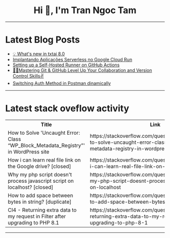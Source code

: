 <h1 align="center">Hi 👋, I'm Tran Ngoc Tam</h1>

---

# Latest Blog Posts 
<!-- BLOG-POST-LIST:START -->
- [💡 What&#39;s new in txtai 8.0](https://dev.to/neuml/whats-new-in-txtai-80-50ia)
- [Implantando Aplicações Serverless no Google Cloud Run](https://dev.to/cslemes/implantando-aplicacoes-serverless-no-google-cloud-run-2nnh)
- [Setting up a Self-Hosted Runner on GitHub Actions](https://dev.to/mayurbhatti/setting-up-a-self-hosted-runner-on-github-actions-5a7f)
- [💫🔷Mastering Git &amp; GitHub Level Up Your Collaboration and Version Control Skills✌️](https://dev.to/vaishnavi_sonawane/mastering-git-githublevel-up-your-collaboration-and-version-control-skills-5f3m)
- [Switching Auth Method in Postman dinamically](https://dev.to/heymarkkop/switching-auth-method-in-postman-dinamically-1j33)
<!-- BLOG-POST-LIST:END -->

---

# Latest stack oveflow activity
<table>
  <tr><th>Title</th><th>Link</th></tr>
  <!-- STACKOVERFLOW:START --><tr><td>How to Solve &#39;Uncaught Error: Class “WP_Block_Metadata_Registry”&#39; in WordPress site</td><td>https://stackoverflow.com/questions/79201067/how-to-solve-uncaught-error-class-wp-block-metadata-registry-in-wordpress-s</td></tr><tr><td>How i can learn real file link on the Google drive? [closed]</td><td>https://stackoverflow.com/questions/79200865/how-i-can-learn-real-file-link-on-the-google-drive</td></tr><tr><td>Why my php script doesn&#39;t process javascript script on localhost? [closed]</td><td>https://stackoverflow.com/questions/79200864/why-my-php-script-doesnt-process-javascript-script-on-localhost</td></tr><tr><td>How to add space between bytes in string? [duplicate]</td><td>https://stackoverflow.com/questions/79200769/how-to-add-space-between-bytes-in-string</td></tr><tr><td>CI4 - Returning extra data to my request in Filter after upgrading to PHP 8.1</td><td>https://stackoverflow.com/questions/79200733/ci4-returning-extra-data-to-my-request-in-filter-after-upgrading-to-php-8-1</td></tr><!-- STACKOVERFLOW:END -->
</table>

---


